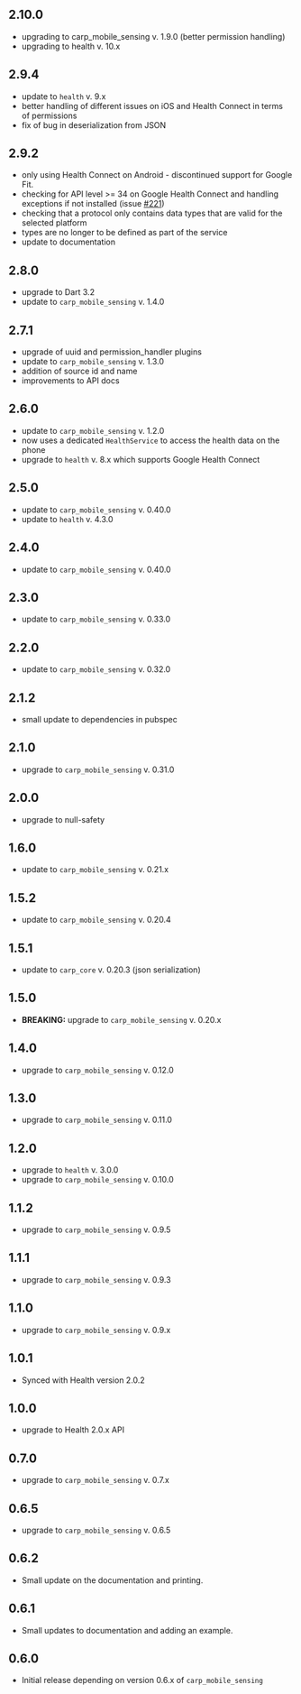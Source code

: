 ## 2.10.0

* upgrading to carp_mobile_sensing v. 1.9.0 (better permission handling)
* upgrading to health v. 10.x

## 2.9.4

* update to `health` v. 9.x
* better handling of different issues on iOS and Health Connect in terms of permissions
* fix of bug in deserialization from JSON

## 2.9.2

* only using Health Connect on Android - discontinued support for Google Fit.
* checking for API level >= 34 on Google Health Connect and handling exceptions if not installed (issue [#221](https://github.com/cph-cachet/carp-studies-app/issues/221))
* checking that a protocol only contains data types that are valid for the selected platform
* types are no longer to be defined as part of the service
* update to documentation

## 2.8.0

* upgrade to Dart 3.2
* update to `carp_mobile_sensing` v. 1.4.0

## 2.7.1

* upgrade of uuid and permission_handler plugins
* update to `carp_mobile_sensing` v. 1.3.0
* addition of source id and name
* improvements to API docs

## 2.6.0

* update to `carp_mobile_sensing` v. 1.2.0
* now uses a dedicated `HealthService` to access the health data on the phone
* upgrade to `health` v. 8.x which supports Google Health Connect

## 2.5.0

* update to `carp_mobile_sensing` v. 0.40.0
* update to `health` v. 4.3.0

## 2.4.0

* update to `carp_mobile_sensing` v. 0.40.0

## 2.3.0

* update to `carp_mobile_sensing` v. 0.33.0

## 2.2.0

* update to `carp_mobile_sensing` v. 0.32.0

## 2.1.2

* small update to dependencies in pubspec

## 2.1.0

* upgrade to `carp_mobile_sensing` v. 0.31.0

## 2.0.0

* upgrade to null-safety

## 1.6.0

* update to `carp_mobile_sensing` v. 0.21.x

## 1.5.2

* update to `carp_mobile_sensing` v. 0.20.4

## 1.5.1

* update to `carp_core` v. 0.20.3 (json serialization)

## 1.5.0

* **BREAKING:** upgrade to `carp_mobile_sensing` v. 0.20.x

## 1.4.0

* upgrade to `carp_mobile_sensing` v. 0.12.0

## 1.3.0

* upgrade to `carp_mobile_sensing` v. 0.11.0

## 1.2.0

* upgrade to `health` v. 3.0.0
* upgrade to `carp_mobile_sensing` v. 0.10.0

## 1.1.2

* upgrade to `carp_mobile_sensing` v. 0.9.5

## 1.1.1

* upgrade to `carp_mobile_sensing` v. 0.9.3

## 1.1.0

* upgrade to `carp_mobile_sensing` v. 0.9.x

## 1.0.1

* Synced with Health version 2.0.2

## 1.0.0

* upgrade to Health 2.0.x API

## 0.7.0

* upgrade to `carp_mobile_sensing` v. 0.7.x

## 0.6.5

* upgrade to `carp_mobile_sensing` v. 0.6.5

## 0.6.2

* Small update on the documentation and printing.

## 0.6.1

* Small updates to documentation and adding an example.

## 0.6.0

* Initial release depending on version 0.6.x of `carp_mobile_sensing`
